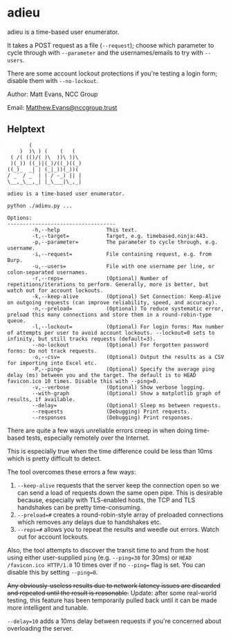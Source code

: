 # adieu

adieu is a time-based user enumerator.

It takes a POST request as a file (`--request`); choose which parameter to cycle through with `--parameter` and the usernames/emails to try with `--users`.

There are some account lockout protections if you're testing a login form; disable them with `--no-lockout`.

Author: Matt Evans, NCC Group

Email: Matthew.Evans@nccgroup.trust

## Helptext
```
       (                 
    )  )\ ) (    (   (   
 ( /( (()/( )\  ))\ ))\  
 )(_)) ((_)|(_)/((_)((_) 
((_)_  _| | (_|_))(_))(  
/ _` / _` | | / -_) || | 
\__,_\__,_| |_\___|\_,_|                                 

adieu is a time-based user enumerator.

python ./adieu.py ...

Options:
-----------------------------------
        -h,--help               This text.
        -t,--target=            Target, e.g. timebased.ninja:443.
        -p,--parameter=         The parameter to cycle through, e.g. username.
        -i,--request=           File containing request, e.g. from Burp.
        -u,--users=             File with one username per line, or colon-separated usernames.
        -r,--reps=              (Optional) Number of repetitions/iterations to perform. Generally, more is better, but watch out for account lockouts.
        -k,--keep-alive         (Optional) Set Connection: Keep-Alive on outgoing requests (can improve reliability, speed, and accuracy).
        -n,--preload=           (Optional) To reduce systematic error, preload this many connections and store them in a round-robin-type queue.
        -l,--lockout=           (Optional) For login forms: Max number of attempts per user to avoid account lockouts. --lockout=0 sets to infinity, but still tracks requests (default=3).
        --no-lockout            (Optional) For forgotten password forms: Do not track requests.
        -o,--csv=               (Optional) Output the results as a CSV for importing into Excel etc.
        -P,--ping=              (Optional) Specify the average ping delay (ms) between you and the target. The default is to HEAD favicon.ico 10 times. Disable this with --ping=0.
        -v,--verbose            (Optional) Show verbose logging.
        --with-graph            (Optional) Show a matplotlib graph of results, if available.
        --delay=                (Optional) Sleep ms between requests.
        --requests              (Debugging) Print requests.
        --responses             (Debugging) Print responses.
```

There are quite a few ways unreliable errors creep in when doing time-based tests, especially remotely over the Internet.

This is especially true when the time difference could be less than 10ms which is pretty difficult to detect.

The tool overcomes these errors a few ways:  
1. `--keep-alive` requests that the server keep the connection open so we can send a load of requests down the same open pipe. This is desirable because, especially with TLS-enabled hosts, the TCP and TLS handshakes can be pretty time-consuming.  
2. `--preload=#` creates a round-robin-style array of preloaded connections which removes any delays due to handshakes etc.  
3. `--reps=#` allows you to repeat the results and weedle out errors. Watch out for account lockouts.

Also, the tool attempts to discover the transit time to and from the host using either user-supplied `ping` (e.g. `--ping=30` for 30ms) or `HEAD /favicon.ico HTTP/1.0` 10 times over if no `--ping=` flag is set. You can disable this by setting `--ping=0`.

~~Any obviously-useless results due to network latency issues are discarded and repeated until the result is reasonable.~~ Update: after some real-world testing, this feature has been temporarily pulled back until it can be made more intelligent and tunable.

`--delay=10` adds a 10ms delay between requests if you're concerned about overloading the server.
